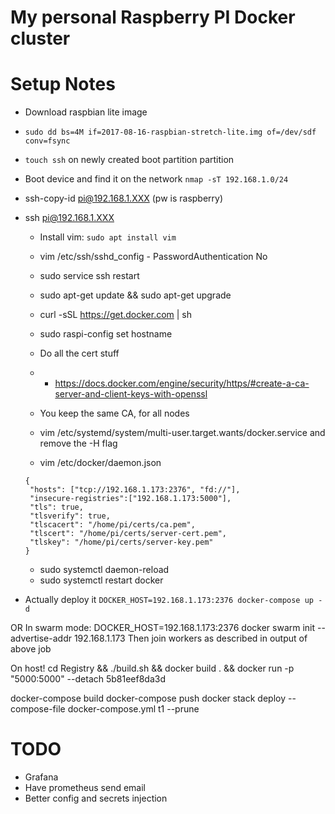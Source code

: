 My personal Raspberry PI Docker cluster
=======================================

# Setup Notes #

* Download raspbian lite image
* `sudo dd bs=4M if=2017-08-16-raspbian-stretch-lite.img of=/dev/sdf conv=fsync`
* `touch ssh` on newly created boot partition partition
* Boot device and find it on the network `nmap -sT 192.168.1.0/24`
* ssh-copy-id pi@192.168.1.XXX (pw is raspberry)
* ssh pi@192.168.1.XXX
  * Install vim: `sudo apt install vim`
  * vim /etc/ssh/sshd_config - PasswordAuthentication No
  * sudo service ssh restart
  * sudo apt-get update && sudo apt-get upgrade
  * curl -sSL https://get.docker.com | sh

  * sudo raspi-config set hostname
  * Do all the cert stuff
  * * https://docs.docker.com/engine/security/https/#create-a-ca-server-and-client-keys-with-openssl

  * You keep the same CA, for all nodes

  * vim /etc/systemd/system/multi-user.target.wants/docker.service and remove the -H flag
  * vim /etc/docker/daemon.json
  ```
  {
   "hosts": ["tcp://192.168.1.173:2376", "fd://"],
   "insecure-registries":["192.168.1.173:5000"],
   "tls": true,
   "tlsverify": true,
   "tlscacert": "/home/pi/certs/ca.pem",
   "tlscert": "/home/pi/certs/server-cert.pem",
   "tlskey": "/home/pi/certs/server-key.pem"
  }
  ```
  * sudo systemctl daemon-reload
  * sudo systemctl restart docker

* Actually deploy it `DOCKER_HOST=192.168.1.173:2376 docker-compose up -d`

OR
In swarm mode:
  DOCKER_HOST=192.168.1.173:2376 docker swarm init --advertise-addr 192.168.1.173
  Then join workers as described in output of above job

On host!
cd Registry && ./build.sh && docker build . && docker run -p "5000:5000" --detach 5b81eef8da3d

docker-compose build
docker-compose push
docker stack deploy --compose-file docker-compose.yml t1 --prune

# TODO #

* Grafana
* Have prometheus send email
* Better config and secrets injection
